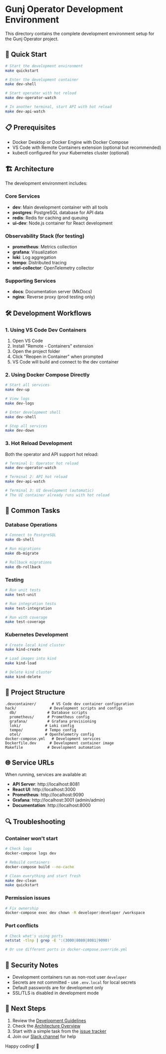 # Gunj Operator Development Environment

This directory contains the complete development environment setup for the Gunj Operator project.

## 🚀 Quick Start

```bash
# Start the development environment
make quickstart

# Enter the development container
make dev-shell

# Start operator with hot reload
make dev-operator-watch

# In another terminal, start API with hot reload
make dev-api-watch
```

## 📋 Prerequisites

- Docker Desktop or Docker Engine with Docker Compose
- VS Code with Remote Containers extension (optional but recommended)
- kubectl configured for your Kubernetes cluster (optional)

## 🏗️ Architecture

The development environment includes:

### Core Services
- **dev**: Main development container with all tools
- **postgres**: PostgreSQL database for API data
- **redis**: Redis for caching and queuing
- **ui-dev**: Node.js container for React development

### Observability Stack (for testing)
- **prometheus**: Metrics collection
- **grafana**: Visualization 
- **loki**: Log aggregation
- **tempo**: Distributed tracing
- **otel-collector**: OpenTelemetry collector

### Supporting Services
- **docs**: Documentation server (MkDocs)
- **nginx**: Reverse proxy (prod testing only)

## 🛠️ Development Workflows

### 1. Using VS Code Dev Containers

1. Open VS Code
2. Install "Remote - Containers" extension
3. Open the project folder
4. Click "Reopen in Container" when prompted
5. VS Code will build and connect to the dev container

### 2. Using Docker Compose Directly

```bash
# Start all services
make dev-up

# View logs
make dev-logs

# Enter development shell
make dev-shell

# Stop all services
make dev-down
```

### 3. Hot Reload Development

Both the operator and API support hot reload:

```bash
# Terminal 1: Operator hot reload
make dev-operator-watch

# Terminal 2: API hot reload  
make dev-api-watch

# Terminal 3: UI development (automatic)
# The UI container already runs with hot reload
```

## 🔧 Common Tasks

### Database Operations

```bash
# Connect to PostgreSQL
make db-shell

# Run migrations
make db-migrate

# Rollback migrations
make db-rollback
```

### Testing

```bash
# Run unit tests
make test-unit

# Run integration tests
make test-integration

# Run with coverage
make test-coverage
```

### Kubernetes Development

```bash
# Create local kind cluster
make kind-create

# Load images into kind
make kind-load

# Delete kind cluster
make kind-delete
```

## 📁 Project Structure

```
.devcontainer/       # VS Code dev container configuration
hack/               # Development scripts and configs
  db/              # Database scripts
  prometheus/      # Prometheus config
  grafana/         # Grafana provisioning
  loki/           # Loki config
  tempo/          # Tempo config
  otel/           # OpenTelemetry config
docker-compose.yml   # Development services
Dockerfile.dev      # Development container image
Makefile           # Development automation
```

## 🌐 Service URLs

When running, services are available at:

- **API Server**: http://localhost:8081
- **React UI**: http://localhost:3000
- **Prometheus**: http://localhost:9090
- **Grafana**: http://localhost:3001 (admin/admin)
- **Documentation**: http://localhost:8000

## 🔍 Troubleshooting

### Container won't start

```bash
# Check logs
docker-compose logs dev

# Rebuild containers
docker-compose build --no-cache

# Clean everything and start fresh
make dev-clean
make quickstart
```

### Permission issues

```bash
# Fix ownership
docker-compose exec dev chown -R developer:developer /workspace
```

### Port conflicts

```bash
# Check what's using ports
netstat -tlnp | grep -E ':(3000|8080|8081|9090)'

# Or use different ports in docker-compose.override.yml
```

## 🔐 Security Notes

- Development containers run as non-root user `developer`
- Secrets are not committed - use `.env.local` for local secrets
- Default passwords are for development only
- SSL/TLS is disabled in development mode

## 🚀 Next Steps

1. Review the [Development Guidelines](docs/development/README.md)
2. Check the [Architecture Overview](docs/architecture/README.md) 
3. Start with a simple task from the [issue tracker](https://github.com/gunjanjp/gunj-operator/issues)
4. Join our [Slack channel](https://gunj-operator.slack.com) for help

Happy coding! 🎉
